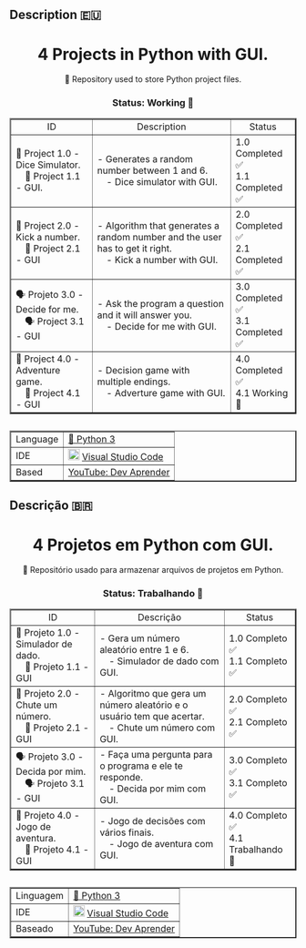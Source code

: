 ## Description :eu:

<h1 align="center">
  <a>4 Projects in Python with GUI.</a>
</h1>

<p align="center">📁 Repository used to store Python project files.</p>

<h3 align="center"> Status: Working 🔨</h3>

<table align="center" border="2">
  <tr align="center">
  <td>ID</td>
  <td>Description</td>
  <td>Status</td>
  </tr>
  <tr>
    <td>🎲 Project 1.0 - Dice Simulator.<br>
        &emsp;🎲 Project 1.1 - GUI.</td>
    <td>- Generates a random number between 1 and 6.<br>
        &emsp;- Dice simulator with GUI.</td>
    <td>1.0 Completed ✅<br>
        1.1 Completed ✅</td>
  </tr>
  <tr>
    <td>🔢 Project 2.0 - Kick a number.<br>
    &emsp;🔢 Project 2.1 - GUI</td>
    <td>- Algorithm that generates a random number and the user has to get it right.<br>
    &emsp;- Kick a number with GUI.</td>
    <td>2.0 Completed ✅<br>
        2.1 Completed ✅</td>
  </tr>
  <tr>
    <td>🗣 Projeto 3.0 - Decide for me.<br>
    &emsp;🗣 Project 3.1 - GUI</td>
    <td>- Ask the program a question and it will answer you.<br>
    &emsp;- Decide for me with GUI.</td>
    <td>3.0 Completed ✅<br>
        3.1 Completed ✅</td>
  </tr>
  <tr>
    <td>🌵 Project 4.0 - Adventure game.<br>
    &emsp;🌵 Project 4.1 - GUI</td>
    <td>- Decision game with multiple endings.<br>
    &emsp;- Adverture game with GUI.</td>
    <td>4.0 Completed ✅<br>
        4.1 Working 🔨</td>
  </tr>
</table>

##
<table align="center" border="2">
    <tr>
        <td>Language</td>
        <td><a href="https://www.python.org">🐍 Python 3</a></td>
    </tr>
    <tr>
      <td>IDE</td>
      <td> <img height=20 width=20 src="https://cdn.jsdelivr.net/gh/devicons/devicon/icons/visualstudio/visualstudio-plain.svg" /> <a href="https://code.visualstudio.com">Visual Studio Code </a></td>
    </tr>
    <tr>
    <td>Based</td>
    <td><a href="https://www.youtube.com/watch?v=7U3-pJZkN-o">YouTube: Dev Aprender</a></td>
    </tr>
</table>


## Descrição :brazil:

<h1 align="center">
  <a>4 Projetos em Python com GUI.</a>
</h1>

<p align="center">📁 Repositório usado para armazenar arquivos de projetos em Python.</p>

<h3 align="center"> Status: Trabalhando 🔨</h3>

<table align="center" border="2">
  <tr align="center">
  <td>ID</td>
  <td>Descrição</td>
  <td>Status</td>
  </tr>
  <tr>
    <td>🎲 Projeto 1.0 - Simulador de dado.<br>
    &emsp;🎲 Projeto 1.1 - GUI</td>
    <td>- Gera um número aleatório entre 1 e 6.<br>
    &emsp;- Simulador de dado com GUI.</td>
    <td>1.0 Completo ✅<br>
        1.1 Completo ✅</td>
  </tr>
  <tr>
    <td>🔢 Projeto 2.0 - Chute um número.<br>
    &emsp;🔢 Projeto 2.1 - GUI</td>
    <td>- Algoritmo que gera um número aleatório e o usuário tem que acertar.<br>
    &emsp;- Chute um número com GUI.</td>
    <td>2.0 Completo ✅<br>
        2.1 Completo ✅</td>
  </tr>
  <tr>
    <td>🗣 Projeto 3.0 - Decida por mim.<br>
    &emsp;🗣 Projeto 3.1 - GUI</td>
    <td>- Faça uma pergunta para o programa e ele te responde.<br>
    &emsp;- Decida por mim com GUI.</td>
    <td>3.0 Completo ✅<br>
        3.1 Completo ✅</td>
  </tr>
  <tr>
    <td>🌵 Projeto 4.0 - Jogo de aventura.<br>
    &emsp;🌵 Projeto 4.1 - GUI</td>
    <td>- Jogo de decisões com vários finais.<br>
    &emsp;- Jogo de aventura com GUI.</td>
    <td>4.0 Completo ✅<br>
        4.1 Trabalhando 🔨</td>
  </tr>
</table>

##
<table align="center" border="2">
    <tr>
        <td>Linguagem</td>
        <td><a href="https://www.python.org">🐍 Python 3</a></td>
    </tr>
    <tr>
        <td>IDE</td>
      <td> <img height=20 width=20 src="https://cdn.jsdelivr.net/gh/devicons/devicon/icons/visualstudio/visualstudio-plain.svg" /> <a href="https://code.visualstudio.com">Visual Studio Code </a></td>
    </tr>
    <tr>
    <td>Baseado</td>
    <td><a href="https://www.youtube.com/watch?v=7U3-pJZkN-o">YouTube: Dev Aprender</a></td>
    </tr>
</table>
